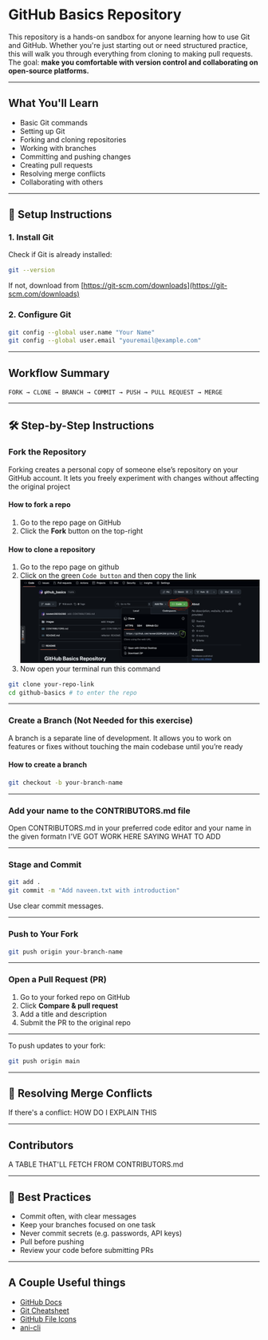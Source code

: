 # GitHub Basics Repository

This repository is a hands-on sandbox for anyone learning how to use Git and GitHub. Whether you're just starting out or need structured practice, this will walk you through everything from cloning to making pull requests. The goal: **make you comfortable with version control and collaborating on open-source platforms.**

---

## What You'll Learn

- Basic Git commands
- Setting up Git
- Forking and cloning repositories
- Working with branches
- Committing and pushing changes
- Creating pull requests
- Resolving merge conflicts
- Collaborating with others

---

## 🔧 Setup Instructions

### 1. Install Git

Check if Git is already installed:

```bash
git --version
```

If not, download from [https://git-scm.com/downloads](https://git-scm.com/downloads)

### 2. Configure Git

```bash
git config --global user.name "Your Name"
git config --global user.email "youremail@example.com"
```

---

## Workflow Summary

```
FORK → CLONE → BRANCH → COMMIT → PUSH → PULL REQUEST → MERGE
```

---

## 🛠️ Step-by-Step Instructions

### Fork the Repository

Forking creates a personal copy of someone else’s repository on your GitHub account. It lets you freely experiment with changes without affecting the original project

#### How to fork a repo

1. Go to the repo page on GitHub
2. Click the **Fork** button on the top-right


#### How to clone a repository

1. Go to the repo page on github
2. Click on the green `Code button` and then copy the link
![Code](./images/code.png)
3. Now open your terminal run this command

```bash
git clone your-repo-link
cd github-basics # to enter the repo
```

---

### Create a Branch (Not Needed for this exercise)

A branch is a separate line of development. It allows you to work on features or fixes without touching the main codebase until you’re ready

#### How to create a branch

```bash
git checkout -b your-branch-name
```

---

### Add your name to the CONTRIBUTORS.md file

Open CONTRIBUTORS.md in your preferred code editor and your name in the given formatn I'VE GOT WORK HERE SAYING WHAT TO ADD

---

### Stage and Commit

```bash
git add .
git commit -m "Add naveen.txt with introduction"
```

Use clear commit messages.

---

### Push to Your Fork

```bash
git push origin your-branch-name
```

---

### Open a Pull Request (PR)

1. Go to your forked repo on GitHub
2. Click **Compare & pull request**
3. Add a title and description
4. Submit the PR to the original repo

---

To push updates to your fork:

```bash
git push origin main
```

---

## 🔀 Resolving Merge Conflicts

If there's a conflict:
HOW DO I EXPLAIN THIS

---

## Contributors
 
A TABLE THAT'LL FETCH FROM CONTRIBUTORS.md

---

## 🧹 Best Practices

- Commit often, with clear messages
- Keep your branches focused on one task
- Never commit secrets (e.g. passwords, API keys)
- Pull before pushing
- Review your code before submitting PRs

---

## A Couple Useful things

- [GitHub Docs](https://docs.github.com/en/get-started/start-your-journey/hello-world)
- [Git Cheatsheet](https://education.github.com/git-cheat-sheet-education.pdf)
- [GitHub File Icons](https://chromewebstore.google.com/detail/file-icons-for-github-and/ficfmibkjjnpogdcfhfokmihanoldbfe)
- [ani-cli](https://github.com/pystardust/ani-cli)